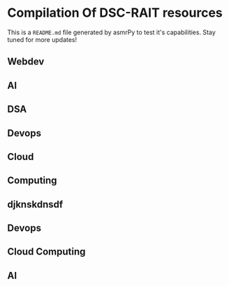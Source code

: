 



# Compilation Of DSC-RAIT resources


This is a ``README.md`` file generated by asmrPy to test it's capabilities. Stay tuned for more updates!
## Webdev

## AI

## DSA

## Devops

## Cloud

## Computing

## djknskdnsdf

## Devops

## Cloud Computing

## AI
